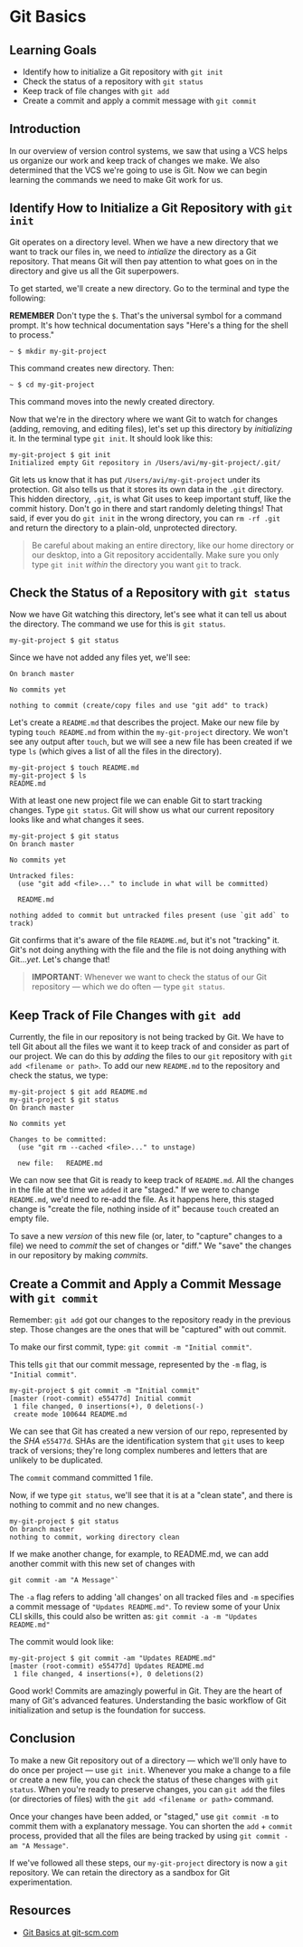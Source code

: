 # Git Basics

## Learning Goals

- Identify how to initialize a Git repository with `git init`
- Check the status of a repository with `git status`
- Keep track of file changes with `git add`
- Create a commit and apply a commit message with `git commit`

## Introduction

In our overview of version control systems, we saw that using a VCS helps us
organize our work and keep track of changes we make. We also determined that the
VCS we're going to use is Git. Now we can begin learning the commands we need to
make Git work for us.

## Identify How to Initialize a Git Repository with `git init`

Git operates on a directory level. When we have a new directory that we want to
track our files in, we need to _intialize_ the directory as a Git repository.
That means Git will then pay attention to what goes on in the directory and give
us all the Git superpowers.

To get started, we'll create a new directory. Go to the terminal and type the following:

**REMEMBER** Don't type the `$`. That's the universal symbol for a command prompt.
It's how technical documentation says "Here's a thing for the shell to process."

```
~ $ mkdir my-git-project
```

This command creates new directory. Then:

```
~ $ cd my-git-project
```

This command moves into the newly created directory.

Now that we're in the directory where we want Git to watch for changes (adding,
removing, and editing files), let's set up this directory by _initializing_ it.
In the terminal type `git init`. It should look like this:

```
my-git-project $ git init
Initialized empty Git repository in /Users/avi/my-git-project/.git/
```

Git lets us know that it has put `/Users/avi/my-git-project` under its protection.
Git also tells us that it stores its own data in the `.git` directory. This hidden
directory, `.git`, is what Git uses to keep important stuff, like the commit
history. Don't go in there and start randomly deleting things! That said, if ever
you do `git init` in the wrong directory, you can `rm -rf .git` and return the
directory to a plain-old, unprotected directory.

> Be careful about making an entire directory, like our home directory or our
> desktop, into a Git repository accidentally. Make sure you only type `git init`
> _within_ the directory you want `git` to track.

## Check the Status of a Repository with `git status`

Now we have Git watching this directory, let's see what it can tell us about the
directory. The command we use for this is `git status`.

```
my-git-project $ git status
```

Since we have not added any files yet, we'll see:

```
On branch master

No commits yet

nothing to commit (create/copy files and use "git add" to track)
```

Let's create a `README.md` that describes the project. Make our new file by
typing `touch README.md` from within the `my-git-project` directory. We won't
see any output after `touch`, but we will see a new file has been created if we
type `ls` (which gives a list of all the files in the directory).

```
my-git-project $ touch README.md
my-git-project $ ls
README.md
```

With at least one new project file we can enable Git to start tracking changes.
Type `git status`. Git will show us what our current repository looks like and
what changes it sees.

```
my-git-project $ git status
On branch master

No commits yet

Untracked files:
  (use "git add <file>..." to include in what will be committed)

  README.md

nothing added to commit but untracked files present (use `git add` to track)
```

Git confirms that it's aware of the file `README.md`, but it's not "tracking" it.
Git's not doing anything with the file and the file is not doing anything with
Git..._yet_. Let's change that!

> **IMPORTANT**: Whenever we want to check the status of our Git repository &mdash; which we do
often &mdash; type `git status`.

## Keep Track of File Changes with `git add`

Currently, the file in our repository is not being tracked by Git. We
have to tell Git about all the files we want it to keep track of and consider as
part of our project. We can do this by _adding_ the files to our `git` repository
with `git add <filename or path>`. To add our new `README.md` to the repository
and check the status, we type:

```
my-git-project $ git add README.md
my-git-project $ git status
On branch master

No commits yet

Changes to be committed:
  (use "git rm --cached <file>..." to unstage)

  new file:   README.md
```

We can now see that Git is ready to keep track of `README.md`. All the changes
in the file at the time we `added` it are "staged." If we were to change `README.md`,
we'd need to re-add the file. As it happens here, this staged change is "create the
file, nothing inside of it" because `touch` created an empty file.

To save a new _version_ of this new file (or, later, to "capture" changes
to a file) we need to _commit_ the set of changes or "diff." We "save" the changes
in our repository by making _commits_.

## Create a Commit and Apply a Commit Message with `git commit`

Remember: `git add` got our changes to the repository ready in the previous step. Those
changes are the ones that will be "captured" with out commit.

To make our first commit, type: `git commit -m "Initial commit"`.

This tells `git` that our commit message, represented by the `-m` flag, is `"Initial commit"`.

```
my-git-project $ git commit -m "Initial commit"
[master (root-commit) e55477d] Initial commit
 1 file changed, 0 insertions(+), 0 deletions(-)
 create mode 100644 README.md
```

We can see that Git has created a new version of our repo, represented by the
_SHA_ `e55477d`. SHAs are the identification system that `git` uses to keep track
of versions; they're long complex numberes and letters that are unlikely to be
duplicated.

The `commit` command committed 1 file.

Now, if we type `git status`, we'll see
that it is at a "clean state", and there is nothing to commit and no new changes.

```
my-git-project $ git status
On branch master
nothing to commit, working directory clean
```

If we make another change, for example, to README.md, we can add another commit
with this new set of changes with 

```
git commit -am "A Message"`
```

The `-a` flag refers to adding 'all changes' on all tracked files and `-m`
specifies a commit message of `"Updates README.md"`. To review some of your
Unix CLI skills, this could also be written as: `git commit -a -m "Updates README.md"`

The commit would look like:

```
my-git-project $ git commit -am "Updates README.md"
[master (root-commit) e55477d] Updates README.md
 1 file changed, 4 insertions(+), 0 deletions(2)
```

Good work! Commits are amazingly powerful in Git. They are the heart of many of Git's advanced
features. Understanding the basic workflow of Git initialization and setup
is the foundation for success.


## Conclusion

To make a new Git repository out of a directory &mdash; which we'll only have to do once
per project &mdash; use `git init`. Whenever you make a change to a file or create a
new file, you can check the status of these changes with `git status`. When
you're ready to preserve changes, you can `git add` the files (or directories of files) with the
`git add <filename or path>` command.

Once your changes have been added, or "staged," use `git commit -m` to commit them
with a explanatory message. You can shorten the `add` + `commit` process, provided
that all the files are being tracked by using `git commit -am "A Message"`.

If we've followed all these steps, our `my-git-project` directory is now a `git`
repository. We can retain the directory as a sandbox for Git experimentation.

## Resources

- [Git Basics at git-scm.com](https://git-scm.com/book/en/v1/Git-Basics)

